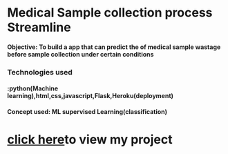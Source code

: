 # Medical Sample collection process Streamline
<h4>Objective: To build a app that can predict the  of medical sample wastage before sample collection under certain conditions</h4>

<h3>Technologies used</h3>
<h4>:python(Machine learning),html,css,javascript,Flask,Heroku(deployment)</h4>

<h4>Concept used: ML supervised Learning(classification)</h4>

<h1> <a href="https://medical-sample-streamline.herokuapp.com/">click here</a>to view my project</h1>
